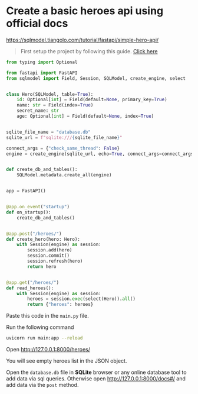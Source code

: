 # Create a basic heroes api using official docs

<https://sqlmodel.tiangolo.com/tutorial/fastapi/simple-hero-api/>

> First setup the project by following this guide. [Click here](../Readme.md)

```python
from typing import Optional

from fastapi import FastAPI
from sqlmodel import Field, Session, SQLModel, create_engine, select


class Hero(SQLModel, table=True):
    id: Optional[int] = Field(default=None, primary_key=True)
    name: str = Field(index=True)
    secret_name: str
    age: Optional[int] = Field(default=None, index=True)


sqlite_file_name = "database.db"
sqlite_url = f"sqlite:///{sqlite_file_name}"

connect_args = {"check_same_thread": False}
engine = create_engine(sqlite_url, echo=True, connect_args=connect_args)


def create_db_and_tables():
    SQLModel.metadata.create_all(engine)


app = FastAPI()


@app.on_event("startup")
def on_startup():
    create_db_and_tables()


@app.post("/heroes/")
def create_hero(hero: Hero):
    with Session(engine) as session:
        session.add(hero)
        session.commit()
        session.refresh(hero)
        return hero


@app.get("/heroes/")
def read_heroes():
    with Session(engine) as session:
        heroes = session.exec(select(Hero)).all()
        return {"heroes": heroes}
```

Paste this code in the `main.py` file.

Run the following command

```bash
uvicorn run main:app --reload
```

Open <http://127.0.0.1:8000/heroes/>

You will see empty heroes list in the JSON object.

Open the `database.db` file in **SQLite** browser or any online database tool to add data via sql queries. Otherwise open <http://127.0.0.1:8000/docs#/> and add data via the `post` method.
